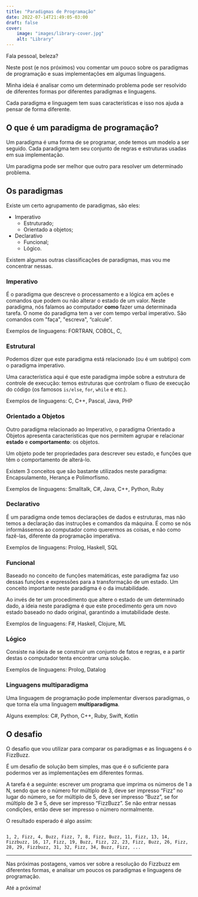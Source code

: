 ```yaml
---
title: "Paradigmas de Programação"
date: 2022-07-14T21:49:05-03:00
draft: false
cover:
    image: "images/library-cover.jpg"
    alt: "Library"
---
```


Fala pessoal, beleza?  

Neste post (e nos próximos) vou comentar um pouco sobre os paradigmas de programação e suas implementações em algumas linguagens. 

Minha ideia é analisar como um determinado problema pode ser resolvido de diferentes formas por diferentes paradigmas e linguagens. 

Cada paradigma e linguagem tem suas características e isso nos ajuda a pensar de forma diferente. 

## O que é um paradigma de programação?  

Um paradigma é uma forma de se programar, onde temos um modelo a ser seguido. Cada paradigma tem seu conjunto de regras e estruturas usadas em sua implementação.  

Um paradigma pode ser melhor que outro para resolver um determinado problema.  

## Os paradigmas  

Existe um certo agrupamento de paradigmas, são eles:   

- Imperativo  
    - Estruturado;  
    - Orientado a objetos;  
- Declarativo  
    - Funcional;  
    - Lógico.  

Existem algumas outras classificações de paradigmas, mas vou me concentrar nessas.  

### Imperativo  

É o paradigma que descreve o processamento e a lógica em ações e comandos que podem ou não alterar o estado de um valor. Neste paradigma, nós falamos ao computador **como** fazer uma determinada tarefa. O nome do paradigma tem a ver com tempo verbal imperativo. São comandos com "faça", "escreva", “calcule”. 

Exemplos de linguagens: FORTRAN, COBOL, C,   

### Estrutural   

Podemos dizer que este paradigma está relacionado (ou é um subtipo) com o paradigma imperativo.  

Uma característica aqui é que este paradigma impõe sobre a estrutura de controle de execução: temos estruturas que controlam o fluxo de execução do código (os famosos `is/else`, `for`, `while` e etc.).  

Exemplos de linguagens: C, C++, Pascal, Java, PHP  

### Orientado a Objetos  

Outro paradigma relacionado ao Imperativo, o paradigma Orientado a Objetos apresenta características que nos permitem agrupar e relacionar **estado** e **comportamento**: os objetos.   

Um objeto pode ter propriedades para descrever seu estado, e funções que têm o comportamento de alterá-lo.  

Existem 3 conceitos que são bastante utilizados neste paradigma: Encapsulamento, Herança e Polimorfismo.  

Exemplos de linguagens: Smalltalk, C#, Java, C++, Python, Ruby  

### Declarativo  

É um paradigma onde temos declarações de dados e estruturas, mas não temos a declaração das instruções e comandos da máquina. É como se nós informássemos ao computador como querermos as coisas, e não como fazê-las, diferente da programação imperativa.  

Exemplos de linguagens: Prolog, Haskell, SQL  

### Funcional  

Baseado no conceito de funções matemáticas, este paradigma faz uso dessas funções e expressões para a transformação de um estado. Um conceito importante neste paradigma é o da imutabilidade.  

Ao invés de ter um procedimento que altere o estado de um determinado dado, a ideia neste paradigma é que este procedimento gera um novo estado baseado no dado original, garantindo a imutabilidade deste.  

Exemplos de linguagens: F#, Haskell, Clojure, ML  
  
### Lógico  

Consiste na ideia de se construir um conjunto de fatos e regras, e a partir destas o computador tenta encontrar uma solução.   

Exemplos de linguagens: Prolog, Datalog  

### Linguagens multiparadigma 

Uma linguagem de programação pode implementar diversos paradigmas, o que torna ela uma linguagem **multiparadigma**.  

Alguns exemplos: C#, Python, C++, Ruby, Swift, Kotlin 

## O desafio

O desafio que vou utilizar para comparar os paradigmas e as linguagens é o FizzBuzz.  

É um desafio de solução bem simples, mas que é o suficiente para podermos ver as implementações em diferentes formas.  

A tarefa é a seguinte: escrever um programa que imprima os números de 1 a N, sendo que se o número for múltiplo de 3, deve ser impresso “Fizz” no lugar do número, se for múltiplo de 5, deve ser impresso “Buzz”, se for múltiplo de 3 e 5, deve ser impresso “FizzBuzz”. Se não entrar nessas condições, então deve ser impresso o número normalmente.  

O resultado esperado é algo assim:  

```text  

1, 2, Fizz, 4, Buzz, Fizz, 7, 8, Fizz, Buzz, 11, Fizz, 13, 14, Fizzbuzz, 16, 17, Fizz, 19, Buzz, Fizz, 22, 23, Fizz, Buzz, 26, Fizz, 28, 29, Fizzbuzz, 31, 32, Fizz, 34, Buzz, Fizz, ...  

```  
___  

Nas próximas postagens, vamos ver sobre a resolução do Fizzbuzz em diferentes formas, e analisar um poucos os paradigmas e linguagens de programação.  

Até a próxima!  
